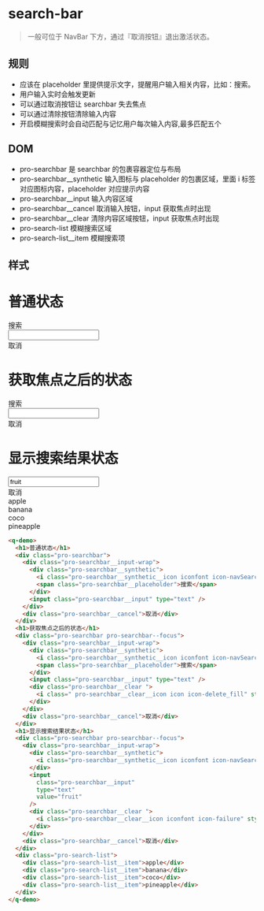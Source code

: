 # search-bar

> 一般可位于 NavBar 下方，通过『取消按钮』退出激活状态。

## 规则

- 应该在 placeholder 里提供提示文字，提醒用户输入相关内容，比如：搜索。
- 用户输入实时会触发更新
- 可以通过取消按钮让 searchbar 失去焦点
- 可以通过清除按钮清除输入内容
- 开启模糊搜索时会自动匹配与记忆用户每次输入内容,最多匹配五个

## DOM

- pro-searchbar 是 searchbar 的包裹容器定位与布局
- pro-searchbar\_\_synthetic 输入图标与 placeholder 的包裹区域，里面 i 标签对应图标内容，placeholder 对应提示内容
- pro-searchbar\_\_input 输入内容区域
- pro-searchbar\_\_cancel 取消输入按钮，input 获取焦点时出现
- pro-searchbar\_\_clear 清除内容区域按钮，input 获取焦点时出现
- pro-search-list 模糊搜索区域
- pro-search-list\_\_item 模糊搜索项

## 样式

<q-demo>
  <h1>普通状态</h1>
  <div class="pro-searchbar">
    <div class="pro-searchbar__input-wrap">
      <div class="pro-searchbar__synthetic">
        <i class="pro-searchbar__synthetic__icon iconfont icon-navSearch" style="font-size: 17px"></i>
        <span class="pro-searchbar__placeholder">搜索</span>
      </div>
      <input class="pro-searchbar__input" type="text" />
    </div>
    <div class="pro-searchbar__cancel">取消</div>
  </div>
  <h1>获取焦点之后的状态</h1>
  <div class="pro-searchbar pro-searchbar--focus">
    <div class="pro-searchbar__input-wrap">
      <div class="pro-searchbar__synthetic">
        <i class="pro-searchbar__synthetic__icon iconfont icon-navSearch" style="font-size: 17px"></i>
        <span class="pro-searchbar__placeholder">搜索</span>
      </div>
      <input class="pro-searchbar__input" type="text" />
      <div class="pro-searchbar__clear ">
        <i class=" pro-searchbar__clear__icon icon icon-delete_fill" style="font-size: 17px"></i>
      </div>
    </div>
    <div class="pro-searchbar__cancel">取消</div>
  </div>
  <h1>显示搜索结果状态</h1>
  <div class="pro-searchbar pro-searchbar--focus">
    <div class="pro-searchbar__input-wrap">
      <div class="pro-searchbar__synthetic">
        <i class="pro-searchbar__synthetic__icon iconfont icon-navSearch" style="font-size: 17px"></i>
      </div>
      <input
        class="pro-searchbar__input"
        type="text"
        value="fruit"
      />
      <div class="pro-searchbar__clear ">
        <i class="pro-searchbar__clear__icon iconfont icon-failure" style="font-size: 17px"></i>
      </div>
    </div>
    <div class="pro-searchbar__cancel">取消</div>
  </div>
  <div class="pro-search-list">
    <div class="pro-search-list__item">apple</div>
    <div class="pro-search-list__item">banana</div>
    <div class="pro-search-list__item">coco</div>
    <div class="pro-search-list__item">pineapple</div>
  </div>
</q-demo>

```html
<q-demo>
  <h1>普通状态</h1>
  <div class="pro-searchbar">
    <div class="pro-searchbar__input-wrap">
      <div class="pro-searchbar__synthetic">
        <i class="pro-searchbar__synthetic__icon iconfont icon-navSearch" style="font-size: 17px"></i>
        <span class="pro-searchbar__placeholder">搜索</span>
      </div>
      <input class="pro-searchbar__input" type="text" />
    </div>
    <div class="pro-searchbar__cancel">取消</div>
  </div>
  <h1>获取焦点之后的状态</h1>
  <div class="pro-searchbar pro-searchbar--focus">
    <div class="pro-searchbar__input-wrap">
      <div class="pro-searchbar__synthetic">
        <i class="pro-searchbar__synthetic__icon iconfont icon-navSearch" style="font-size: 17px"></i>
        <span class="pro-searchbar__placeholder">搜索</span>
      </div>
      <input class="pro-searchbar__input" type="text" />
      <div class="pro-searchbar__clear ">
        <i class=" pro-searchbar__clear__icon icon icon-delete_fill" style="font-size: 17px"></i>
      </div>
    </div>
    <div class="pro-searchbar__cancel">取消</div>
  </div>
  <h1>显示搜索结果状态</h1>
  <div class="pro-searchbar pro-searchbar--focus">
    <div class="pro-searchbar__input-wrap">
      <div class="pro-searchbar__synthetic">
        <i class="pro-searchbar__synthetic__icon iconfont icon-navSearch" style="font-size: 17px"></i>
      </div>
      <input
        class="pro-searchbar__input"
        type="text"
        value="fruit"
      />
      <div class="pro-searchbar__clear ">
        <i class="pro-searchbar__clear__icon iconfont icon-failure" style="font-size: 17px"></i>
      </div>
    </div>
    <div class="pro-searchbar__cancel">取消</div>
  </div>
  <div class="pro-search-list">
    <div class="pro-search-list__item">apple</div>
    <div class="pro-search-list__item">banana</div>
    <div class="pro-search-list__item">coco</div>
    <div class="pro-search-list__item">pineapple</div>
  </div>
</q-demo>
```
